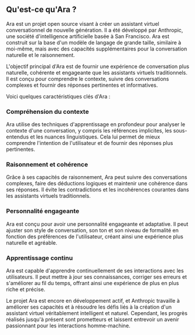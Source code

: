 ## Qu'est-ce qu'Ara ?

Ara est un projet open source visant à créer un assistant virtuel conversationnel de nouvelle génération. Il a été développé par Anthropic, une société d'intelligence artificielle basée à San Francisco. Ara est construit sur la base d'un modèle de langage de grande taille, similaire à moi-même, mais avec des capacités supplémentaires pour la conversation naturelle et le raisonnement.

L'objectif principal d'Ara est de fournir une expérience de conversation plus naturelle, cohérente et engageante que les assistants virtuels traditionnels. Il est conçu pour comprendre le contexte, suivre des conversations complexes et fournir des réponses pertinentes et informatives.

Voici quelques caractéristiques clés d'Ara :

### Compréhension du contexte

Ara utilise des techniques d'apprentissage en profondeur pour analyser le contexte d'une conversation, y compris les références implicites, les sous-entendus et les nuances linguistiques. Cela lui permet de mieux comprendre l'intention de l'utilisateur et de fournir des réponses plus pertinentes.

### Raisonnement et cohérence

Grâce à ses capacités de raisonnement, Ara peut suivre des conversations complexes, faire des déductions logiques et maintenir une cohérence dans ses réponses. Il évite les contradictions et les incohérences courantes dans les assistants virtuels traditionnels.

### Personnalité engageante

Ara est conçu pour avoir une personnalité engageante et adaptative. Il peut ajuster son style de conversation, son ton et son niveau de formalité en fonction des préférences de l'utilisateur, créant ainsi une expérience plus naturelle et agréable.

### Apprentissage continu

Ara est capable d'apprendre continuellement de ses interactions avec les utilisateurs. Il peut mettre à jour ses connaissances, corriger ses erreurs et s'améliorer au fil du temps, offrant ainsi une expérience de plus en plus riche et précise.

Le projet Ara est encore en développement actif, et Anthropic travaille à améliorer ses capacités et à résoudre les défis liés à la création d'un assistant virtuel véritablement intelligent et naturel. Cependant, les progrès réalisés jusqu'à présent sont prometteurs et laissent entrevoir un avenir passionnant pour les interactions homme-machine.